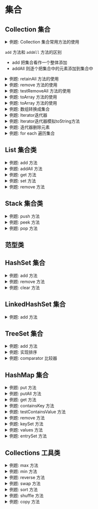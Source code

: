 # 集合

## Collection 集合
<details>
<summary>例题: Collection 集合常用方法的使用<br/>
</summary>

``` java
public class CollectionTest {

  public static void main(String[] args) {

    class People {
      private String name;
      private int age;

      public People(String name, int age) {
        this.name = name;
        this.age = age;
      }

      @Override
      public String toString() {
        return "People{" +
                "name='" + name + '\'' +
                ", age=" + age +
                '}';
      }
    }

    Collection collection = new ArrayList();
    collection.add("Java"); //添加字符串类型的元素
    collection.add(1);
    collection.add(3.14);
    collection.add(new People("杜远超", 25));
    System.out.println(collection); // [Java, 1, 3.14, People{name='杜远超', age=25}]
  }
}
```
</details>

`add` 方法和 `addAll` 方法的区别
* add 把集合看作一个整体添加
* addAll 则逐个把集合中的元素添加到集合中

<details>
<summary>例题: retainAll 方法的使用<br/>
</summary>

``` java
Collection<String> c1 = new ArrayList<>();
c1.add("1");
c1.add("2");
c1.add("3");
c1.add("4");

Collection<String> c2 = new ArrayList<>();
c2.add("2");
c2.add("4");
c2.add("5");

assertTrue(c1.retainAll(c2));
assertEquals("[2, 4]", c1.toString());
```
</details>

<details>
<summary>例题: remove 方法的使用<br/>
</summary>

``` java
Collection<String> collection = new ArrayList<>();
collection.add("1");
collection.add("2");
collection.add("3");
collection.add("4");
assertTrue(collection.remove("1"));
assertTrue(collection.remove("4"));
assertFalse(collection.remove("5"));
assertEquals("[2, 3]", collection.toString());
```
</details>

<details>
<summary>例题: testRemoveAll 方法的使用<br/>
</summary>

``` java
Collection<String> c1 = new ArrayList<>();
c1.add("1");
c1.add("2");
c1.add("3");
c1.add("4");

Collection<String> c2 = new ArrayList<>();
c2.add("2");
c2.add("3");
c2.add("5");

assertTrue(c1.removeAll(c2));
assertEquals("[1, 4]", c1.toString());
assertEquals("[2, 3, 5]", c2.toString());
```
</details>

<details>
<summary>例题: toArray 方法的使用<br/>
</summary>

``` java
Collection<String> collection = new ArrayList<>();
collection.add("1");
collection.add("2");
collection.add("3");
collection.add("4");
Object[] objects = collection.toArray();
assertEquals("[1, 2, 3, 4]", Arrays.toString(objects));
```
</details>

<details>
<summary>例题: toArray 方法的使用<br/>
</summary>

``` java
Collection<String> collection = new ArrayList<>();
collection.add("1");
collection.add("2");
collection.add("3");
collection.add("4");
Object[] objects = collection.toArray();
assertEquals("[1, 2, 3, 4]", Arrays.toString(objects));
```
</details>

<details>
<summary>例题: 数组转换成集合<br/>
</summary>

``` java
String[] digits = {"1", "2", "3", "4"};
Collection<String> collection = Arrays.asList(digits);
assertEquals("[1, 2, 3, 4]", collection.toString());
```
</details>

<details>
<summary>例题: Iterator迭代器<br/>
</summary>

``` java
Collection<String> collection = new ArrayList<>();
collection.add("1");
collection.add("2");
collection.add("3");
collection.add("4");

Iterator<String> iterator = collection.iterator();
int count = 1;
while (iterator.hasNext()) {
  assertEquals(count++ + "", iterator.next());
}
```
</details>

<details>
<summary>例题: Iterator迭代器模拟toString方法<br/>
</summary>

``` java
Collection<String> collection = new ArrayList<>();
collection.add("1");
collection.add("2");
collection.add("3");
collection.add("4");

Iterator<String> iterator = collection.iterator();
StringBuilder builder = new StringBuilder();
if (!iterator.hasNext()) {
  builder.append("[]");
} else {
  builder.append("[");
  while (iterator.hasNext()) {
    String curItem = iterator.next();
    if (iterator.hasNext()) {
      builder.append(curItem).append(", ");
    } else {
      builder.append(curItem).append("]");
    }
  }
}
assertEquals("[1, 2, 3, 4]", builder.toString());
```
</details>

<details>
<summary>例题: 迭代器删除元素<br/>
</summary>

``` java
Collection<String> collection = new ArrayList<>();
collection.add("1");
collection.add("2");
collection.add("3");
collection.add("4");

Iterator<String> iterator = collection.iterator();
while (iterator.hasNext()) {
  iterator.next();
  iterator.remove();
}
assertEquals("[]", collection.toString());
```
</details>

<details>
<summary>例题: for each 遍历集合<br/>
</summary>

``` java
Collection<String> collection = new ArrayList<>();
collection.add("1");
collection.add("2");
collection.add("3");
collection.add("4");

int count = 1;
for (String item : collection) {
  assertEquals(count++ + "", item);
}
```
</details>

## List 集合类
<details>
<summary>例题: add 方法<br/>
</summary>

``` java
List<String> list = new LinkedList<>();
list.add("1");
list.add("2");
list.add("3");
assertEquals("[1, 2, 3]", list.toString());
```
</details>

<details>
<summary>例题: addAll 方法<br/>
</summary>

``` java
List<String> list = new LinkedList<>();
list.add("1");
list.add("2");
list.add("3");

List<String> list2 = new LinkedList<>();
list2.add("4");
list2.add("5");
list2.add("6");

list.addAll(list2);
assertEquals("[1, 2, 3, 4, 5, 6]", list.toString());
```
</details>

<details>
<summary>例题: get 方法<br/>
</summary>

``` java
List<String> list = new LinkedList<>();
list.add("1");
list.add("2");
list.add("3");
for (int i = 0; i < 3; ++i) {
  assertEquals(i + 1 + "", list.get(i));
}
```
</details>

<details>
<summary>例题: set 方法<br/>
</summary>

``` java
List<String> list = new LinkedList<>();
list.add("1");
list.add("2");
list.add("3");

assertEquals("2", list.set(1, "22"));
assertEquals("22", list.get(1));
```
</details>

<details>
<summary>例题: remove 方法<br/>
</summary>

``` java
List<String> list = new LinkedList<>();
list.add("1");
list.add("2");
list.add("3");

for (int i = 1; i <= 3; ++i) {
  assertEquals(i + "", list.remove(0));
}
assertEquals("[]", list.toString());
```
</details>

## Stack 集合类
<details>
<summary>例题: push 方法<br/>
</summary>

``` java
Deque<String> stack = new ArrayDeque<>();
stack.push("A");
stack.push("B");
stack.push("C");
stack.push("D");
assertEquals("[D, C, B, A]", stack.toString());
```
</details>

<details>
<summary>例题: peek 方法<br/>
</summary>

``` java
Deque<String> stack = new ArrayDeque<>();
stack.push("A");
stack.push("B");
stack.push("C");
stack.push("D");
assertEquals("[D, C, B, A]", stack.toString());
assertEquals("D", stack.peek());
```
</details>


<details>
<summary>例题: pop 方法<br/>
</summary>

``` java
Deque<String> stack = new ArrayDeque<>();
stack.push("A");
stack.push("B");
stack.push("C");
stack.push("D");
assertEquals("[D, C, B, A]", stack.toString());
assertEquals("D", stack.pop());
assertEquals("C", stack.pop());
assertEquals("B", stack.pop());
assertEquals("A", stack.peek());
```
</details>

## 范型类

## HashSet 集合
<details>
<summary>例题: add 方法<br/>
</summary>

``` java
Set<Integer> set = new HashSet<>();
set.add(2);
set.add(2);
set.add(3);
set.add(1);
assertEquals("[1, 2, 3]", set.toString());
```
</details>

<details>
<summary>例题: remove 方法<br/>
</summary>

``` java
Set<Integer> set = new HashSet<>();
set.add(2);
set.add(3);
set.add(1);
assertTrue(set.remove(2));
assertTrue(set.remove(1));
assertFalse(set.remove(1));
assertEquals("[3]", set.toString());
```
</details>

<details>
<summary>例题: clear 方法<br/>
</summary>

``` java
Set<Integer> set = new HashSet<>();
set.add(2);
set.add(3);
set.add(1);
assertEquals("[1, 2, 3]", set.toString());

set.clear();
assertEquals("[]", set.toString());
```
</details>

## LinkedHashSet 集合

<details>
<summary>例题: add 方法<br/>
</summary>

``` java
Set<Integer> set = new LinkedHashSet<>();
assertTrue(set.add(2));
assertFalse(set.add(2));
assertTrue(set.add(3));
assertTrue(set.add(1));
assertEquals("[2, 3, 1]", set.toString());
```
</details>

## TreeSet 集合

<details>
<summary>例题: add 方法<br/>
</summary>

``` java
Set<String> set = new TreeSet<>();
assertTrue(set.add("B"));
assertTrue(set.add("A"));
assertTrue(set.add("C"));
assertTrue(set.add("D"));
assertEquals("[A, B, C, D]", set.toString());
```
</details>

<details>
<summary>例题: 实现排序<br/>
</summary>

``` java
class Student implements Comparable<Student> {
  private final String name;
  private final int age;

  public Student(String name, int age) {
    this.name = name;
    this.age = age;
  }

  public String getName() {
    return name;
  }

  public int getAge() {
    return age;
  }

  @Override
  public int compareTo(Student o) {
    return this.getAge() - o.getAge();
  }

  @Override
  public String toString() {
    return "Student{" +
            "name='" + name + '\'' +
            ", age=" + age +
            '}';
  }
}

Student s1 = new Student("Jack", 23);
Student s2 = new Student("Tom", 22);
Student s3 = new Student("Zara", 21);

Set<Student> set = new TreeSet<>();
set.add(s1);
set.add(s2);
set.add(s3);

assertEquals("[Student{name='Zara', age=21}, Student{name='Tom', age=22}, Student{name='Jack', age=23}]"
        , set.toString());
```
</details>

<details>
<summary>例题: comparator 比较器<br/>
</summary>

``` java
class Student{
  private final String name;
  private final int age;

  public Student(String name, int age) {
    this.name = name;
    this.age = age;
  }

  public String getName() {
    return name;
  }

  public int getAge() {
    return age;
  }
  @Override
  public String toString() {
    return "Student{" +
            "name='" + name + '\'' +
            ", age=" + age +
            '}';
  }
}

Student s1 = new Student("Jack", 23);
Student s2 = new Student("Tom", 22);
Student s3 = new Student("Zara", 21);

Set<Student> set = new TreeSet<>((o1, o2) -> o1.getAge() - o2.getAge());
set.add(s1);
set.add(s2);
set.add(s3);

assertEquals("[Student{name='Zara', age=21}, Student{name='Tom', age=22}, Student{name='Jack', age=23}]"
        , set.toString());
```
</details>

## HashMap 集合
<details>
<summary>例题: put 方法<br/>
</summary>

``` java
HashMap<String, String> hashMap = new HashMap<>();
assertNull(hashMap.put("username", "admin"));
assertNull(hashMap.put("password", "abc123"));
assertEquals("{password=abc123, username=admin}", hashMap.toString());

assertNull(hashMap.put("bio", "Github"));
assertEquals("Github", hashMap.put("bio", "I love coding"));

assertEquals("admin", hashMap.put("username", "admin_username"));
assertEquals("admin_username", hashMap.get("username"));

assertEquals("{password=abc123, bio=I love coding, username=admin_username}",
        hashMap.toString());
```
</details>

<details>
<summary>例题: putAll 方法<br/>
</summary>

``` java
Map<String, String> map = Map.of("username", "admin", "password", "abc123");
HashMap<String, String> hashMap = new HashMap<>();
hashMap.putAll(map);
assertEquals("{password=abc123, username=admin}", hashMap.toString());
```
</details>


<details>
<summary>例题: get 方法<br/>
</summary>

``` java
HashMap<String, String> hashMap = new HashMap<>();
hashMap.put("username", "admin");
hashMap.put("password", "abc123");
assertEquals("admin", hashMap.get("username"));
assertEquals("abc123", hashMap.get("password"));
assertNull(hashMap.get("bio"));

assertEquals("jack", hashMap.getOrDefault("user", "jack"));

assertNull(hashMap.get("url"));
```
</details>

<details>
<summary>例题: containsKey 方法<br/>
</summary>

``` java
HashMap<String, String> hashMap = new HashMap<>();
hashMap.put("username", "admin");
hashMap.put("password", "abc123");
assertTrue(hashMap.containsKey("username"));
assertTrue(hashMap.containsKey("password"));
assertFalse(hashMap.containsKey("bio"));
```
</details>

<details>
<summary>例题: testContainsValue 方法<br/>
</summary>

``` java
HashMap<String, String> hashMap = new HashMap<>();
hashMap.put("username", "admin");
hashMap.put("password", "abc123");
assertTrue(hashMap.containsValue("admin"));
assertTrue(hashMap.containsValue("abc123"));
assertFalse(hashMap.containsValue("I love coding"));
```
</details>

<details>
<summary>例题: remove 方法<br/>
</summary>

``` java
HashMap<String, String> hashMap = new HashMap<>();
hashMap.put("username", "admin");
hashMap.put("password", "abc123");
assertEquals("admin", hashMap.remove("username"));
assertEquals("abc123", hashMap.remove("password"));
assertNull(hashMap.remove("username"));
assertNull(hashMap.remove("password"));
```
</details>

<details>
<summary>例题: keySet 方法<br/>
</summary>

``` java
HashMap<String, String> hashMap = new HashMap<>();
hashMap.put("username", "admin");
hashMap.put("password", "abc123");
assertEquals("[password, username]", hashMap.keySet().toString());

String[][] keyValues =
        new String[][]{
                {"password", "abc123"},
                {"username", "admin"}
        };
int index = 0;
for (String key : hashMap.keySet()) {
  assertEquals(keyValues[index][0], key);
  assertEquals(keyValues[index][1], hashMap.get(key));
  index++;
}
```
</details>

<details>
<summary>例题: values 方法<br/>
</summary>

``` java
HashMap<String, String> hashMap = new HashMap<>();
hashMap.put("username", "admin");
hashMap.put("password", "abc123");
assertEquals("[abc123, admin]", hashMap.values().toString());
```
</details>

<details>
<summary>例题: entrySet 方法<br/>
</summary>

``` java
HashMap<String, String> hashMap = new HashMap<>();
hashMap.put("username", "admin");
hashMap.put("password", "abc123");
String[][] keyValues = 
        new String[][] {
                {"password", "abc123"},
                {"username", "admin"}
};
int index = 0;
for (Map.Entry<String, String> entry : hashMap.entrySet()) {
  assertEquals(keyValues[index][0], entry.getKey());
  assertEquals(keyValues[index][1], entry.getValue());
  index++;
}
```
</details>

## Collections 工具类
<details>
<summary>例题: max 方法<br/>
</summary>

``` java
List<Integer> list = Arrays.asList(1, 3, 5, 2, 4, 6);
assertEquals(6, Collections.max(list));
```
</details>

<details>
<summary>例题: min 方法<br/>
</summary>

``` java
List<Integer> list = Arrays.asList(1, 3, 5, 2, 4, 6);
assertEquals(1, Collections.min(list));
```
</details>


<details>
<summary>例题:  reverse 方法<br/>
</summary>

``` java
List<Integer> list = Arrays.asList(1, 3, 5, 2, 4, 6);
Collections.reverse(list);
assertEquals("[6, 4, 2, 5, 3, 1]", list.toString());
```
</details>

<details>
<summary>例题:  swap 方法<br/>
</summary>

``` java
List<Integer> list = Arrays.asList(1, 3, 5, 2, 4, 6);
Collections.swap(list, 0, list.size() - 1);
assertTrue(list.get(0) == 6 && list.get(list.size() - 1) == 1);
```
</details>

<details>
<summary>例题:  sort 方法<br/>
</summary>

``` java
List<Integer> list = Arrays.asList(1, 3, 5, 2, 4, 6);
Collections.sort(list);
assertEquals("[1, 2, 3, 4, 5, 6]", list.toString());
```
</details>

<details>
<summary>例题:  shuffle 方法<br/>
</summary>

``` java
List<Integer> list = Arrays.asList(1, 2, 3, 4, 5, 6);
Collections.shuffle(list);
System.out.println(list);
```
</details>

<details>
<summary>例题:  copy 方法<br/>
</summary>

``` java
List<Integer> src = Arrays.asList(1, 2, 3, 4, 5, 6);
List<Integer> dist = Arrays.asList(new Integer[src.size()]);
Collections.copy(dist, src);
assertEquals("[1, 2, 3, 4, 5, 6]", dist.toString());
```
</details>